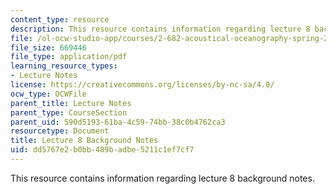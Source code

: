 ```yaml
---
content_type: resource
description: This resource contains information regarding lecture 8 background notes.
file: /ol-ocw-studio-app/courses/2-682-acoustical-oceanography-spring-2012/dd5767e2b0bb489badbe5211c1ef7cf7_MIT2_682S12_bglec08.pdf
file_size: 669446
file_type: application/pdf
learning_resource_types:
- Lecture Notes
license: https://creativecommons.org/licenses/by-nc-sa/4.0/
ocw_type: OCWFile
parent_title: Lecture Notes
parent_type: CourseSection
parent_uid: 590d5193-61ba-4c59-74bb-38c0b4762ca3
resourcetype: Document
title: Lecture 8 Background Notes
uid: dd5767e2-b0bb-489b-adbe-5211c1ef7cf7
---
```

This resource contains information regarding lecture 8 background notes.